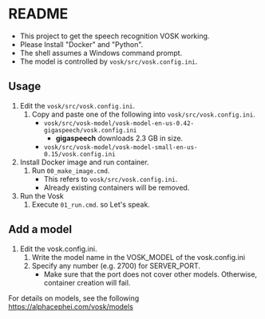 # README

* This project to get the speech recognition VOSK working.
* Please Install "Docker" and "Python".
* The shell assumes a Windows command prompt.
* The model is controlled by ``vosk/src/vosk.config.ini``.

## Usage

1. Edit the ``vosk/src/vosk.config.ini``.
   1. Copy and paste one of the following into ``vosk/src/vosk.config.ini``.
      * ``vosk/src/vosk-model/vosk-model-en-us-0.42-gigaspeech/vosk.config.ini``
        * **gigaspeech** downloads 2.3 GB in size.
      * ``vosk/src/vosk-model/vosk-model-small-en-us-0.15/vosk.config.ini``
1. Install Docker image and run container.
   1. Run ``00_make_image.cmd``.
      * This refers to ``vosk/src/vosk.config.ini``.
      * Already existing containers will be removed.
1. Run the Vosk
   1. Execute ``01_run.cmd``. so Let's speak.


## Add a model

1. Edit the vosk.config.ini.
   1. Write the model name in the VOSK_MODEL of the vosk.config.ini
   1. Specify any number (e.g. 2700) for SERVER_PORT.
      * Make sure that the port does not cover other models. Otherwise, container creation will fail.

For details on models, see the following
https://alphacephei.com/vosk/models

